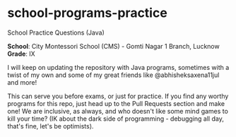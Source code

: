 # school-programs-practice
School Practice Questions (Java)

**School**: City Montessori School (CMS) - Gomti Nagar 1 Branch, Lucknow
**Grade**: IX

I will keep on updating the repository with Java programs, sometimes with a twist of my own and some of my great friends like @abhisheksaxena11jul and more!

This can serve you before exams, or just for practice. If you find any worthy programs for this repo, just head up to the Pull Requests section and make one! We are inclusive, as always, and who doesn't like some mind games to kill your time? (IK about the dark side of programming - debugging all day, that's fine, let's be optimists).
